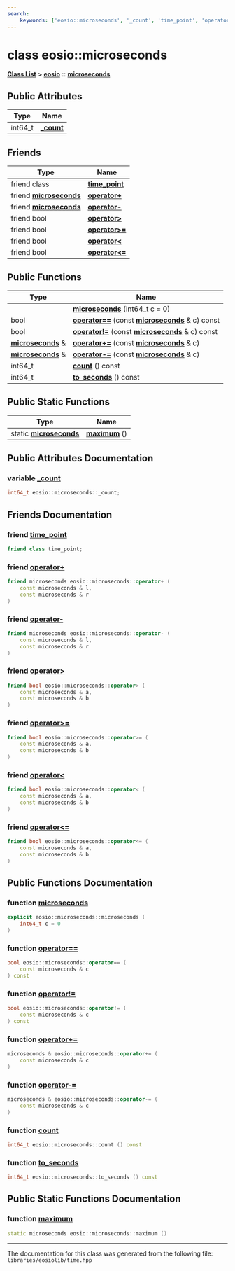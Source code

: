 ```yaml
---
search:
    keywords: ['eosio::microseconds', '_count', 'time_point', 'operator+', 'operator-', 'operator>', 'operator>=', 'operator<', 'operator<=', 'microseconds', 'operator==', 'operator!=', 'operator+=', 'operator-=', 'count', 'to_seconds', 'maximum']
---
```


# class eosio::microseconds

[**Class List**](annotated.md) **>** [**eosio**](namespaceeosio.md) **::** [**microseconds**](classeosio_1_1microseconds.md)


## Public Attributes

|Type|Name|
|-----|-----|
|int64\_t|[**\_count**](classeosio_1_1microseconds_af2faf1e08a77aafe6485d0e62813354c.md#1af2faf1e08a77aafe6485d0e62813354c)|


## Friends

|Type|Name|
|-----|-----|
|friend class|[**time\_point**](classeosio_1_1microseconds_aaba1d7b327cc33fcbaf19e870d0c1733.md#1aaba1d7b327cc33fcbaf19e870d0c1733)|
|friend **[microseconds](classeosio_1_1microseconds.md)**|[**operator+**](classeosio_1_1microseconds_a4aefc6bb1acd38167eb501722616714d.md#1a4aefc6bb1acd38167eb501722616714d)|
|friend **[microseconds](classeosio_1_1microseconds.md)**|[**operator-**](classeosio_1_1microseconds_ada590d04fee1d36be15cdda38b581531.md#1ada590d04fee1d36be15cdda38b581531)|
|friend bool|[**operator>**](classeosio_1_1microseconds_afce366cbc2e650931e2d1eb856c1339e.md#1afce366cbc2e650931e2d1eb856c1339e)|
|friend bool|[**operator>=**](classeosio_1_1microseconds_ad4531296ec947832cc4b3f5dfbc9fc0b.md#1ad4531296ec947832cc4b3f5dfbc9fc0b)|
|friend bool|[**operator<**](classeosio_1_1microseconds_aa1877d2e6b18621502415bb755c51108.md#1aa1877d2e6b18621502415bb755c51108)|
|friend bool|[**operator<=**](classeosio_1_1microseconds_a01d844cd1e5a8b2108b564ac3b1a8ed4.md#1a01d844cd1e5a8b2108b564ac3b1a8ed4)|


## Public Functions

|Type|Name|
|-----|-----|
||[**microseconds**](classeosio_1_1microseconds_a59aa821c27e2073ede1ddf759e26317f.md#1a59aa821c27e2073ede1ddf759e26317f) (int64\_t c = 0) |
|bool|[**operator==**](classeosio_1_1microseconds_aecd2e119c3bd9254a29dd2667da37ff0.md#1aecd2e119c3bd9254a29dd2667da37ff0) (const **[microseconds](classeosio_1_1microseconds.md)** & c) const |
|bool|[**operator!=**](classeosio_1_1microseconds_a2c2cb714e79a3f4d984b068702496533.md#1a2c2cb714e79a3f4d984b068702496533) (const **[microseconds](classeosio_1_1microseconds.md)** & c) const |
|**[microseconds](classeosio_1_1microseconds.md)** &|[**operator+=**](classeosio_1_1microseconds_ae23f9854f69a44225d8f96092cdc032e.md#1ae23f9854f69a44225d8f96092cdc032e) (const **[microseconds](classeosio_1_1microseconds.md)** & c) |
|**[microseconds](classeosio_1_1microseconds.md)** &|[**operator-=**](classeosio_1_1microseconds_a91086401e39a026d06ab5d2a41a27f22.md#1a91086401e39a026d06ab5d2a41a27f22) (const **[microseconds](classeosio_1_1microseconds.md)** & c) |
|int64\_t|[**count**](classeosio_1_1microseconds_a0d847f20b3d17f6743e39773ea0431b2.md#1a0d847f20b3d17f6743e39773ea0431b2) () const |
|int64\_t|[**to\_seconds**](classeosio_1_1microseconds_aa9396d5bd773c4169ff6aca7344988a6.md#1aa9396d5bd773c4169ff6aca7344988a6) () const |


## Public Static Functions

|Type|Name|
|-----|-----|
|static **[microseconds](classeosio_1_1microseconds.md)**|[**maximum**](classeosio_1_1microseconds_a9b6c52f413afce012f9bfebe66b4b6a1.md#1a9b6c52f413afce012f9bfebe66b4b6a1) () |


## Public Attributes Documentation

### variable <a id="1af2faf1e08a77aafe6485d0e62813354c" href="#1af2faf1e08a77aafe6485d0e62813354c">\_count</a>

```cpp
int64_t eosio::microseconds::_count;
```



## Friends Documentation

### friend <a id="1aaba1d7b327cc33fcbaf19e870d0c1733" href="#1aaba1d7b327cc33fcbaf19e870d0c1733">time\_point</a>

```cpp
friend class time_point;
```



### friend <a id="1a4aefc6bb1acd38167eb501722616714d" href="#1a4aefc6bb1acd38167eb501722616714d">operator+</a>

```cpp
friend microseconds eosio::microseconds::operator+ (
    const microseconds & l,
    const microseconds & r
)
```



### friend <a id="1ada590d04fee1d36be15cdda38b581531" href="#1ada590d04fee1d36be15cdda38b581531">operator-</a>

```cpp
friend microseconds eosio::microseconds::operator- (
    const microseconds & l,
    const microseconds & r
)
```



### friend <a id="1afce366cbc2e650931e2d1eb856c1339e" href="#1afce366cbc2e650931e2d1eb856c1339e">operator></a>

```cpp
friend bool eosio::microseconds::operator> (
    const microseconds & a,
    const microseconds & b
)
```



### friend <a id="1ad4531296ec947832cc4b3f5dfbc9fc0b" href="#1ad4531296ec947832cc4b3f5dfbc9fc0b">operator>=</a>

```cpp
friend bool eosio::microseconds::operator>= (
    const microseconds & a,
    const microseconds & b
)
```



### friend <a id="1aa1877d2e6b18621502415bb755c51108" href="#1aa1877d2e6b18621502415bb755c51108">operator<</a>

```cpp
friend bool eosio::microseconds::operator< (
    const microseconds & a,
    const microseconds & b
)
```



### friend <a id="1a01d844cd1e5a8b2108b564ac3b1a8ed4" href="#1a01d844cd1e5a8b2108b564ac3b1a8ed4">operator<=</a>

```cpp
friend bool eosio::microseconds::operator<= (
    const microseconds & a,
    const microseconds & b
)
```



## Public Functions Documentation

### function <a id="1a59aa821c27e2073ede1ddf759e26317f" href="#1a59aa821c27e2073ede1ddf759e26317f">microseconds</a>

```cpp
explicit eosio::microseconds::microseconds (
    int64_t c = 0
)
```



### function <a id="1aecd2e119c3bd9254a29dd2667da37ff0" href="#1aecd2e119c3bd9254a29dd2667da37ff0">operator==</a>

```cpp
bool eosio::microseconds::operator== (
    const microseconds & c
) const
```



### function <a id="1a2c2cb714e79a3f4d984b068702496533" href="#1a2c2cb714e79a3f4d984b068702496533">operator!=</a>

```cpp
bool eosio::microseconds::operator!= (
    const microseconds & c
) const
```



### function <a id="1ae23f9854f69a44225d8f96092cdc032e" href="#1ae23f9854f69a44225d8f96092cdc032e">operator+=</a>

```cpp
microseconds & eosio::microseconds::operator+= (
    const microseconds & c
)
```



### function <a id="1a91086401e39a026d06ab5d2a41a27f22" href="#1a91086401e39a026d06ab5d2a41a27f22">operator-=</a>

```cpp
microseconds & eosio::microseconds::operator-= (
    const microseconds & c
)
```



### function <a id="1a0d847f20b3d17f6743e39773ea0431b2" href="#1a0d847f20b3d17f6743e39773ea0431b2">count</a>

```cpp
int64_t eosio::microseconds::count () const
```



### function <a id="1aa9396d5bd773c4169ff6aca7344988a6" href="#1aa9396d5bd773c4169ff6aca7344988a6">to\_seconds</a>

```cpp
int64_t eosio::microseconds::to_seconds () const
```



## Public Static Functions Documentation

### function <a id="1a9b6c52f413afce012f9bfebe66b4b6a1" href="#1a9b6c52f413afce012f9bfebe66b4b6a1">maximum</a>

```cpp
static microseconds eosio::microseconds::maximum ()
```





----------------------------------------
The documentation for this class was generated from the following file: `libraries/eosiolib/time.hpp`
